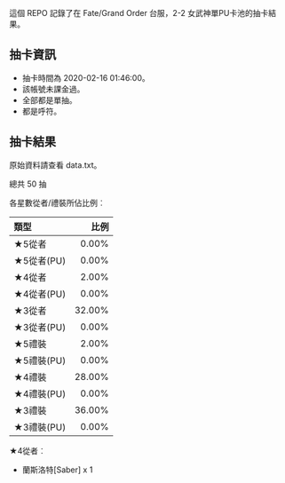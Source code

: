 這個 REPO 記錄了在 Fate/Grand Order 台服，2-2 女武神單PU卡池的抽卡結果。

抽卡資訊
-------

* 抽卡時間為 2020-02-16 01:46:00。
* 該帳號未課金過。
* 全部都是單抽。
* 都是呼符。

抽卡結果
-------

原始資料請查看 data.txt。

總共 50 抽

各星數從者/禮裝所佔比例︰

| 類型        |   比例 |
| :---------- | -----: |
| ★5從者     |  0.00% |
| ★5從者(PU) |  0.00% |
| ★4從者     |  2.00% |
| ★4從者(PU) |  0.00% |
| ★3從者     | 32.00% |
| ★3從者(PU) |  0.00% |
| ★5禮裝     |  2.00% |
| ★5禮裝(PU) |  0.00% |
| ★4禮裝     | 28.00% |
| ★4禮裝(PU) |  0.00% |
| ★3禮裝     | 36.00% |
| ★3禮裝(PU) |  0.00% |

★4從者︰

* 蘭斯洛特[Saber] x 1


